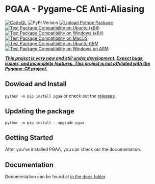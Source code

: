 # PGAA - Pygame-CE Anti-Aliasing

[![CodeQL](https://github.com/Iron-Sparrow/PGAA/actions/workflows/github-code-scanning/codeql/badge.svg)](https://github.com/Iron-Sparrow/PGAA/actions/workflows/github-code-scanning/codeql)
![PyPi Version](https://img.shields.io/pypi/v/pgaa.svg?v=1)
[![Upload Python Package](https://github.com/Iron-Sparrow/PGAA/actions/workflows/python-publish.yml/badge.svg)](https://github.com/Iron-Sparrow/PGAA/actions/workflows/python-publish.yml)
[![Test Package Compatibility on Ubuntu (x64)](https://github.com/Iron-Sparrow/PGAA/actions/workflows/test_ubuntu.yml/badge.svg?branch=main)](https://github.com/Iron-Sparrow/PGAA/actions/workflows/test_ubuntu.yml)
[![Test Package Compatibility on Windows (x64)](https://github.com/Iron-Sparrow/PGAA/actions/workflows/test_windows.yml/badge.svg)](https://github.com/Iron-Sparrow/PGAA/actions/workflows/test_windows.yml)
[![Test Package Compatibility on MacOS](https://github.com/Iron-Sparrow/PGAA/actions/workflows/test_mac.yml/badge.svg)](https://github.com/Iron-Sparrow/PGAA/actions/workflows/test_mac.yml)
[![Test Package Compatibility on Ubuntu ARM](https://github.com/Iron-Sparrow/PGAA/actions/workflows/test_ubuntu_arm.yml/badge.svg)](https://github.com/Iron-Sparrow/PGAA/actions/workflows/test_ubuntu_arm.yml)
[![Test Package Compatibility on Windows on ARM](https://github.com/Iron-Sparrow/PGAA/actions/workflows/test_windows_arm.yml/badge.svg)](https://github.com/Iron-Sparrow/PGAA/actions/workflows/test_windows_arm.yml)

<ins>***This project is very new and still under development. Expect bugs, issues, and incomplete features.
This project is not affiliated with the Pygame-CE project.***</ins>

## Dowload and Install

 ```python -m pip install pgaa``` or check out the [releases](https://github.com/Iron-Sparrow/PGAA/releases).

## Updating the package

```python -m pip install --upgrade pgaa```

## Getting Started

After you've installed PGAA, you can check out the documentation.

## Documentation

Documentation can be found at [in the docs folder](https://github.com/Iron-Sparrow/PGAA/blob/main/docs/Documentation.md).
